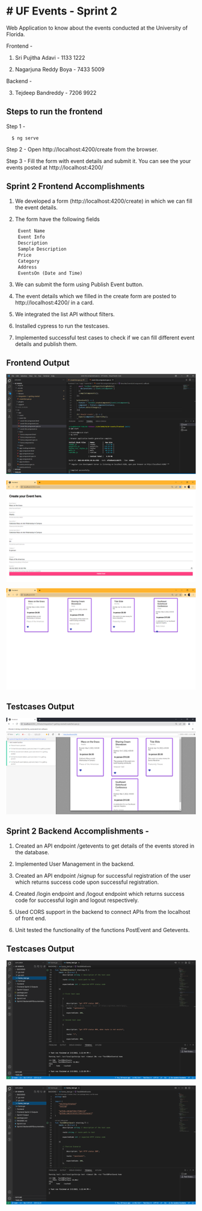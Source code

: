 
# # UF Events - Sprint 2
Web Application to know about the events conducted at the University of Florida.

Frontend -

1. Sri Pujitha Adavi - 1133 1222

2. Nagarjuna Reddy Boya - 7433 5009

Backend -

3. Tejdeep Bandreddy - 7206 9922

## Steps to run the frontend

Step 1 -
```http
  $ ng serve
```

Step 2 - Open http://localhost:4200/create from the browser.

Step 3 - Fill the form with event details and submit it. You can see the your events posted at http://localhost:4200/ 






## Sprint 2 Frontend Accomplishments


1. We developed a form (http://localhost:4200/create) in which we can fill the event details.

2. The form have the following fields

        Event Name
        Event Info
        Description
        Sample Description
        Price
        Category
        Address
        EventsOn (Date and Time)
3. We can submit the form using Publish Event button.

4. The event details which we filled in the create form are posted to http://localhost:4200/ in a card.

5. We integrated the list API without filters.

6. Installed cypress to run the testcases.

7. Implemented successful test cases to check if we can fill different event details and publish them. 



## Frontend Output


![FrontendOutput](https://github.com/sripujithaadavi/UF-Events/blob/main/Frontend%20Sprint%202%20Outputs/FrontendOutput.PNG)


![CreateForm](https://github.com/sripujithaadavi/UF-Events/blob/main/Frontend%20Sprint%202%20Outputs/CreateForm.PNG)


![PostEvent](https://github.com/sripujithaadavi/UF-Events/blob/main/Frontend%20Sprint%202%20Outputs/PostEvent.PNG)


## Testcases Output

![TestcasesOutput](https://github.com/sripujithaadavi/UF-Events/blob/main/Frontend%20Sprint%202%20Outputs/TestcasesOutput.PNG)


## Sprint 2 Backend Accomplishments -

1. Created an API endpoint /getevents to get details of the events stored in the database.

2. Implemented User Management in the backend.

3. Created an API endpoint /signup for successful registration of the user which returns success code upon successful registration.

4. Created /login endpoint and /logout endpoint which returns success code for successful login and logout respectively.

5. Used CORS support in the backend to connect APIs from the localhost of front end.

6. Unit tested the functionality of the functions PostEvent and Getevents.


## Testcases Output

![DBGetEvents](https://github.com/sripujithaadavi/UF-Events/blob/main/Output%20Screenshots/DBGetEvents.png)

![DBPostSave](https://github.com/sripujithaadavi/UF-Events/blob/main/Output%20Screenshots/DBPostSave.png)
